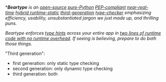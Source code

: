 ****Beartype** is an [open-source](https://github.com/beartype/beartype/blob/main/LICENSE) [pure-Python](https://beartype.readthedocs.io/en/latest/faq/#faq-pure) [PEP-compliant](https://beartype.readthedocs.io/en/latest/pep/#pep-pep) [near-real-time](https://beartype.readthedocs.io/en/latest/faq/#faq-realtime) [hybrid runtime-static](https://beartype.readthedocs.io/en/latest/faq/#faq-hybrid) [third-generation](https://beartype.readthedocs.io/en/latest/faq/#faq-third) [type-checker](https://beartype.readthedocs.io/en/latest/eli5/#eli5-eli5) emphasizing efficiency, usability, unsubstantiated jargon we just made up, and thrilling puns.*

*Beartype enforces [type hints](https://beartype.readthedocs.io/en/latest/eli5/#eli5-typing) across your entire app in [two lines of runtime code with no runtime overhead](https://beartype.readthedocs.io/en/latest/api_claw/#api-claw-api-claw). If seeing is believing, prepare to do both those things.*

"Third generation":
- first generation: only static type checking
- second generation: only dynamic type checking
- third generation: both

